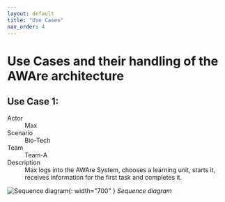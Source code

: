 ```yaml
---
layout: default
title: "Use Cases"
nav_order: 4
---
```


# Use Cases and their handling of the AWAre architecture

## Use Case 1:

<dl>
  <dt>Actor</dt>
  <dd>Max</dd>
  <dt>Scenario</dt>
  <dd>Bio-Tech</dd>
  <dt>Team</dt>
  <dd>Team-A</dd>
  <dt>Description</dt>
  <dd>Max logs into the AWAre System, chooses a learning unit, starts it, receives information for the first task and completes it.</dd>
</dl>

![Sequence diagram](../assets/img/Session_Management.png){: width="700" }
_Sequence diagram_

